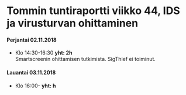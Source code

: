 # Tommin tuntiraportti viikko 44, IDS ja virusturvan ohittaminen

#### Perjantai 02.11.2018
* Klo 14:30-16:30 **yht: 2h**  
Smartscreenin ohittamisen tutkimista. SigThief ei toiminut.  


#### Lauantai 03.11.2018
* Klo 16:00- **yht: h** 
